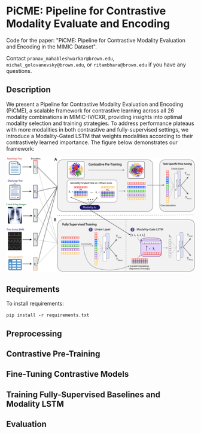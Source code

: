 # PiCME: Pipeline for Contrastive Modality Evaluate and Encoding

Code for the paper: "PiCME: Pipeline for Contrastive Modality Evaluation and Encoding in the MIMIC Dataset". <br>

Contact `pranav_mahableshwarkar@brown.edu`, `michal_golovanevsky@brown.edu`, or `ritambhara@brown.edu` if you have any questions. <br>


## Description

We present a Pipeline for Contrastive Modality Evaluation and Encoding (PiCME), a scalable framework for contrastive learning across all 26 modality combinations in MIMIC-IV/CXR, providing insights into optimal modality selection and training strategies. To address performance plateaus with more modalities in both contrastive and fully-supervised settings, we introduce a Modality-Gated LSTM that weights modalities according to their contrastively learned importance. The figure below demonstrates our framework:

<img src="img/picme_pipeline.png" width="800">

## Requirements
To install requirements:

```setup
pip install -r requirements.txt
```
## Preprocessing

## Contrastive Pre-Training

## Fine-Tuning Contrastive Models

## Training Fully-Supervised Baselines and Modality LSTM

## Evaluation

